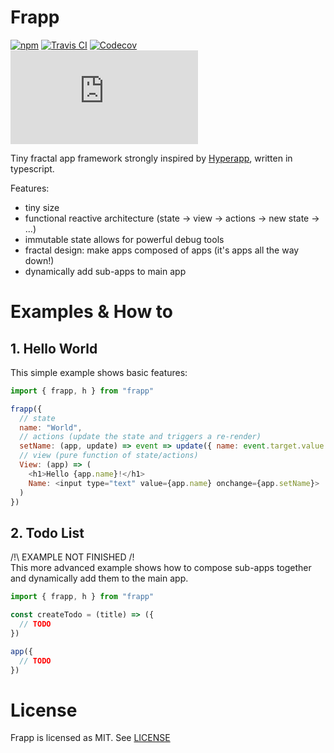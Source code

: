 # Frapp
[![npm](https://img.shields.io/npm/v/frapp.svg)](http://npm.im/frapp)
[![Travis CI](https://img.shields.io/travis/hyperstart/frapp/master.svg)](https://travis-ci.org/hyperstart/frapp)
[![Codecov](https://img.shields.io/codecov/c/github/hyperstart/frapp/master.svg)](https://codecov.io/gh/hyperstart/frapp)
[![gzip size](http://img.badgesize.io/https://unpkg.com/frapp/dist/frapp.min.js?compression=gzip)](https://unpkg.com/frapp/dist/frapp.min.js)

Tiny fractal app framework strongly inspired by [Hyperapp](https://github.com/hyperapp/hyperapp), written in typescript.

Features:
 - tiny size
 - functional reactive architecture (state -> view -> actions -> new state -> ...)
 - immutable state allows for powerful debug tools
 - fractal design: make apps composed of apps (it's apps all the way down!)
 - dynamically add sub-apps to main app

# Examples & How to

## 1. Hello World
This simple example shows basic features:
```javascript
import { frapp, h } from "frapp"

frapp({
  // state 
  name: "World",
  // actions (update the state and triggers a re-render)
  setName: (app, update) => event => update({ name: event.target.value })
  // view (pure function of state/actions)
  View: (app) => (
    <h1>Hello {app.name}!</h1>
    Name: <input type="text" value={app.name} onchange={app.setName}>
  )
})
```

## 2. Todo List
/!\ EXAMPLE NOT FINISHED /!\
This more advanced example shows how to compose sub-apps together and dynamically add them to the main app.
```javascript
import { frapp, h } from "frapp"

const createTodo = (title) => ({
  // TODO
})

app({
  // TODO
})
```

# License

Frapp is licensed as MIT. See [LICENSE](./LICENSE) 